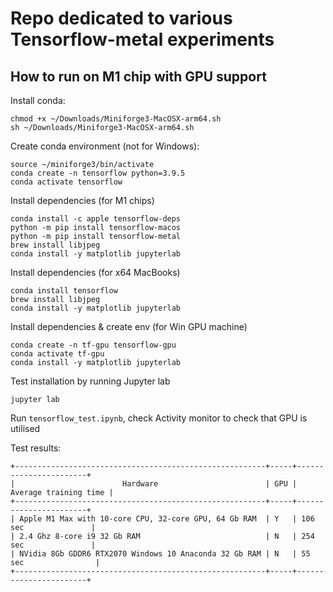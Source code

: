 # Repo dedicated to various Tensorflow-metal experiments

## How to run on M1 chip with GPU support

Install conda:
```
chmod +x ~/Downloads/Miniforge3-MacOSX-arm64.sh
sh ~/Downloads/Miniforge3-MacOSX-arm64.sh
```

Create conda environment (not for Windows):
```
source ~/miniforge3/bin/activate
conda create -n tensorflow python=3.9.5
conda activate tensorflow
```

Install dependencies (for M1 chips)
```
conda install -c apple tensorflow-deps
python -m pip install tensorflow-macos
python -m pip install tensorflow-metal
brew install libjpeg
conda install -y matplotlib jupyterlab
```

Install dependencies (for x64 MacBooks)
```
conda install tensorflow
brew install libjpeg
conda install -y matplotlib jupyterlab
```

Install dependencies & create env (for Win GPU machine) 
```
conda create -n tf-gpu tensorflow-gpu
conda activate tf-gpu
conda install -y matplotlib jupyterlab
```

Test installation by running Jupyter lab
```
jupyter lab
```
Run `tensorflow_test.ipynb`, check Activity monitor to check that GPU is utilised

Test results:

```
+--------------------------------------------------------+-----+-----------------------+
|                        Hardware                        | GPU | Average training time |
+--------------------------------------------------------+-----+-----------------------+
| Apple M1 Max with 10-core CPU, 32-core GPU, 64 Gb RAM  | Y   | 106 sec               |
| 2.4 Ghz 8-core i9 32 Gb RAM                            | N   | 254 sec               |
| NVidia 8Gb GDDR6 RTX2070 Windows 10 Anaconda 32 Gb RAM | N   | 55 sec                |
+--------------------------------------------------------+-----+-----------------------+
```
